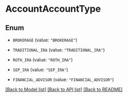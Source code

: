 # AccountAccountType

## Enum


* `BROKERAGE` (value: `"BROKERAGE"`)

* `TRADITIONAL_IRA` (value: `"TRADITIONAL_IRA"`)

* `ROTH_IRA` (value: `"ROTH_IRA"`)

* `SEP_IRA` (value: `"SEP_IRA"`)

* `FINANCIAL_ADVISOR` (value: `"FINANCIAL_ADVISOR"`)


[[Back to Model list]](../README.md#documentation-for-models) [[Back to API list]](../README.md#documentation-for-api-endpoints) [[Back to README]](../README.md)


